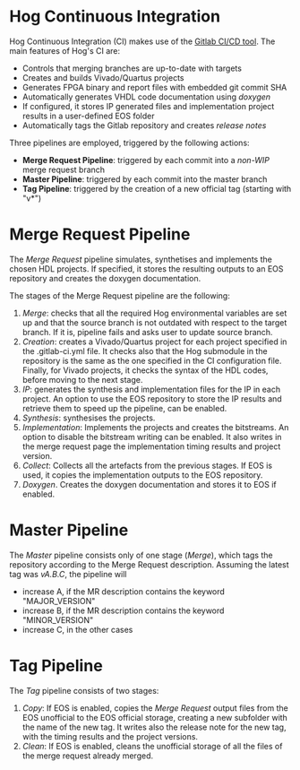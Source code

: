 # Hog Continuous Integration

Hog Continuous Integration (CI) makes use of the [Gitlab CI/CD tool](https://docs.gitlab.com/ee/ci/). The main features of Hog's CI are:

- Controls that merging branches are up-to-date with targets
- Creates and builds Vivado/Quartus projects
- Generates FPGA binary and report files with embedded git commit SHA
- Automatically generates VHDL code documentation using _doxygen_
- If configured, it stores IP generated files and implementation project results in a user-defined EOS folder
- Automatically tags the Gitlab repository and creates _release notes_

Three pipelines are employed, triggered by the following actions:

- **Merge Request Pipeline**: triggered by each commit into a _non-WIP_ merge request branch
- **Master Pipeline**: triggered by each commit into the master branch
- **Tag Pipeline**: triggered by the creation of a new official tag (starting with "v\*")

# Merge Request Pipeline
The *Merge Request* pipeline simulates, synthetises and implements the chosen HDL projects. If specified, it stores the resulting outputs to an EOS repository and creates the doxygen documentation.

The stages of the Merge Request pipeline are the following:

1. *Merge*: checks that all the required Hog environmental variables are set up and that the source branch is not outdated with respect to the target branch. If it is, pipeline fails and asks user to update source branch.
2. *Creation*: creates a Vivado/Quartus project for each project specified in the .gitlab-ci.yml file. It checks also that the Hog submodule in the repository is the same as the one specified in the CI configuration file. Finally, for Vivado projects, it checks the syntax of the HDL codes, before moving to the next stage.
3. *IP*: generates the synthesis and implementation files for the IP in each project. An option to use the EOS repository to store the IP results and retrieve them to speed up the pipeline, can be enabled.
4. *Synthesis*: synthesises the projects.
5. *Implementation*: Implements the projects and creates the bitstreams. An option to disable the bitstream writing can be enabled. It also writes in the merge request page the implementation timing results and project version.
6. *Collect*: Collects all the artefacts from the previous stages. If EOS is used, it copies the implementation outputs to the EOS repository.
7. *Doxygen*. Creates the doxygen documentation and stores it to EOS if enabled.

# Master Pipeline
The *Master* pipeline consists only of one stage (*Merge*), which tags the repository according to the Merge Request description. Assuming the latest tag was *vA.B.C*, the pipeline will

*  increase A, if the MR description contains the keyword
"MAJOR_VERSION"
*  increase B, if the MR description contains the keyword
"MINOR_VERSION"
*  increase C, in the other cases

# Tag Pipeline
The *Tag* pipeline consists of two stages:

1.  *Copy*: If EOS is enabled, copies the *Merge Request* output files from the EOS unofficial to the EOS official storage, creating a new subfolder with the name of the new tag. It writes also the release note for the new tag, with the timing results and the project versions.
2.  *Clean*: If EOS is enabled, cleans the unofficial storage of all the files of the merge request already merged.

